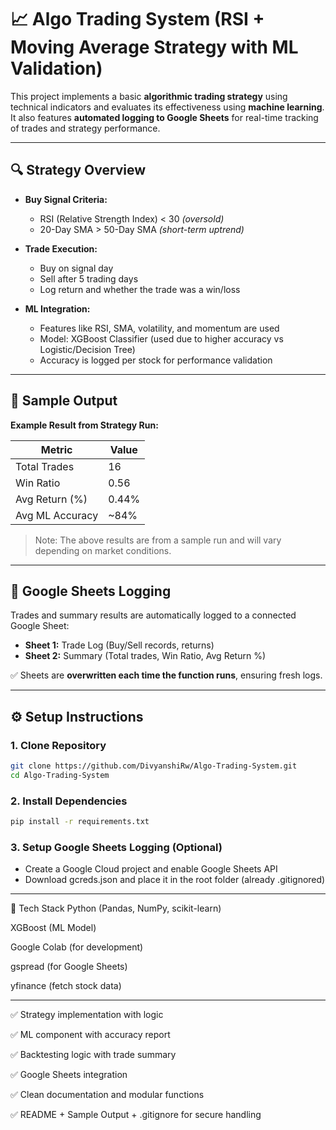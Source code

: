 # 📈 Algo Trading System (RSI + Moving Average Strategy with ML Validation)

This project implements a basic **algorithmic trading strategy** using technical indicators and evaluates its effectiveness using **machine learning**. It also features **automated logging to Google Sheets** for real-time tracking of trades and strategy performance.

---

## 🔍 Strategy Overview

- **Buy Signal Criteria:**
  - RSI (Relative Strength Index) < 30 _(oversold)_
  - 20-Day SMA > 50-Day SMA _(short-term uptrend)_

- **Trade Execution:**
  - Buy on signal day
  - Sell after 5 trading days
  - Log return and whether the trade was a win/loss

- **ML Integration:**
  - Features like RSI, SMA, volatility, and momentum are used
  - Model: XGBoost Classifier (used due to higher accuracy vs Logistic/Decision Tree)
  - Accuracy is logged per stock for performance validation

---


## 🧪 Sample Output

**Example Result from Strategy Run:**

| Metric         | Value   |
|----------------|---------|
| Total Trades   | 16      |
| Win Ratio      | 0.56    |
| Avg Return (%) | 0.44%   |
| Avg ML Accuracy | ~84%   |

> Note: The above results are from a sample run and will vary depending on market conditions.

---

## 🔗 Google Sheets Logging

Trades and summary results are automatically logged to a connected Google Sheet:

- **Sheet 1:** Trade Log (Buy/Sell records, returns)
- **Sheet 2:** Summary (Total trades, Win Ratio, Avg Return %)

✅ Sheets are **overwritten each time the function runs**, ensuring fresh logs.

---

## ⚙️ Setup Instructions

### 1. Clone Repository

```bash
git clone https://github.com/DivyanshiRw/Algo-Trading-System.git
cd Algo-Trading-System
```

### 2. Install Dependencies
```bash
pip install -r requirements.txt
```

### 3. Setup Google Sheets Logging (Optional)

- Create a Google Cloud project and enable Google Sheets API
- Download gcreds.json and place it in the root folder (already .gitignored)

---

🤖 Tech Stack
Python (Pandas, NumPy, scikit-learn)

XGBoost (ML Model)

Google Colab (for development)

gspread (for Google Sheets)

yfinance (fetch stock data)

---
✅ Strategy implementation with logic

✅ ML component with accuracy report

✅ Backtesting logic with trade summary

✅ Google Sheets integration

✅ Clean documentation and modular functions

✅ README + Sample Output + .gitignore for secure handling
